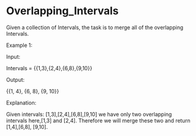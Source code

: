 # Overlapping_Intervals

Given a collection of Intervals, the task is to merge all of the overlapping Intervals.

Example 1:

Input:

Intervals = {{1,3},{2,4},{6,8},{9,10}}

Output: 

{{1, 4}, {6, 8}, {9, 10}}

Explanation: 

Given intervals: [1,3],[2,4],[6,8],[9,10] we have only two overlapping intervals here,[1,3] and [2,4]. 
Therefore we will merge these two and return [1,4],[6,8], [9,10].
